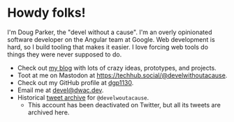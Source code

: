 # Howdy folks!

I'm Doug Parker, the "devel without a cause". I'm an overly opinionated software
developer on the Angular team at Google. Web development is hard, so I build tooling
that makes it easier. I love forcing web tools do things they were never supposed to
do.

*   Check out [my blog](https://blog.dwac.dev/) with lots of crazy ideas, prototypes,
    and projects.
*   Toot at me on Mastodon at
    <a rel="me" href="https://techhub.social/@develwithoutacause">https://techhub.social/@develwithoutacause</a>.
*   Check out my GitHub profile at [dgp1130](https://github.com/dgp1130/).
*   Email me at [devel@dwac.dev](mailto:devel@dwac.dev).
*   Historical [tweet archive](https://tweets.dwac.dev/) for `@develwoutacause`.
    *   This account has been deactivated on Twitter, but all its tweets are archived here.
